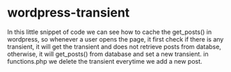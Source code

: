 # wordpress-transient

In this little snippet of code we can see how to cache the get_posts() in wordpress,
so whenever a user opens the page, it first check if there is any transient, it will get the transient
and does not retrieve posts from databse, otherwise, it will get_posts() from database and set a new transient.
in functions.php we delete the transient everytime we add a new post.

